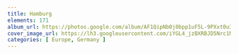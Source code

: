 ```yaml
---
title: Hamburg
elements: 171
album_url: https://photos.google.com/album/AF1QipNb0j0bpp1uF5L-9PXxt0uIZyfvpBBLaXVMg18O
cover_image_url: https://lh3.googleusercontent.com/iYGL4_jzBXRBJD5Nrc1N1VEMcfRVamWu1naNOzc4sFKus_HgQdFWLfcfY5eHXbMD8ERYyuiOuQJ1b1l3Q5ffrdEXH5QCnFSZZLTkttbPrxASQRkkS1ZfT0oOOxsa2Ny4K3hTXn-T0IQjpJ7gQ0dqQUQi5bQKQFt1X07lbdjQibiLzy58YuhLbP_W6TibhvX0Vm3rg49mLlOOyM0-ot6yWOG8-ZfQnSb6QvXNEokRr48Ra6US7jrclibwzK_XIHMRVkQ4UnfaWL4PT0V41XciW6fYFELVCtT9CbO5KyTtcMfuQ63taO7JxYQADqvqj3x8BwvSLRtYSAK2I4kMx7CNNZcavv0Yam5V8bnrwO9VBRz-MI7fhlazzmQmumdc--BzVqvJqgjGgiOlPEoXI5TZzqQdsCgwLfShkQgK34C9GHUDo2rlc92sI9hF4GvVG2-Oe21Smn6oN8rluXToSYIBTuE8iSvG-uU7BOyfZv-rbJLtVk_R6LWm813RoPzPv7Xeb7HjLY4Nx_uZeI-6Lgtj7JgjHxcOisiA59sTZ4TJS5Cuj4SkydvAgodZDPxeAJ2_gvc3COWSog2noMZdUTWzYS9HxmHNmh-SQ0y1FOuH_isjfKP6l452wanY2amRDo6Le9022M8I7MPhRWGrZTPh_sQ_5w=s195-p-k-no
categories: [ Europe, Germany ]
---
```

